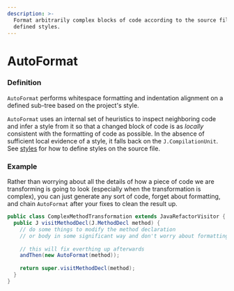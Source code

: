 ```yaml
---
description: >-
  Format arbitrarily complex blocks of code according to the source files
  defined styles.
---
```


# AutoFormat

### Definition

`AutoFormat` performs whitespace formatting and indentation alignment on a defined sub-tree based on the project's style.

`AutoFormat` uses an internal set of heuristics to inspect neighboring code and infer a style from it so that a changed block of code is as _locally_ consistent with the formatting of code as possible. In the absence of sufficient local evidence of a style, it falls back on the `J.CompilationUnit`. See [styles](../parsing-java-code.md#styles) for how to define styles on the source file.

### Example

Rather than worrying about all the details of how a piece of code we are transforming is going to look \(especially when the transformation is complex\), you can just generate any sort of code, forget about formatting, and chain `AutoFormat` after your fixes to clean the result up.

```java
public class ComplexMethodTransformation extends JavaRefactorVisitor {
  public J visitMethodDecl(J.MethodDecl method) {
    // do some things to modify the method declaration
    // or body in some significant way and don't worry about formatting...
    
    // this will fix everthing up afterwards
    andThen(new AutoFormat(method));
    
    return super.visitMethodDecl(method);
  }
}
```

